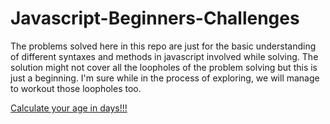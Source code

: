 # Javascript-Beginners-Challenges

The problems solved here in this repo are just for the basic understanding of different syntaxes and methods in javascript involved while solving. The solution might not cover all the loopholes of the problem solving but this is just a beginning. I'm sure while in the process of exploring, we will manage to workout those loopholes too.

[Calculate your age in days!!!](https://sacsam005.github.io/JavascriptBeginnersChallenges-Lev1/)
